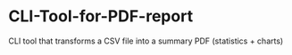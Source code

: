 # CLI-Tool-for-PDF-report
CLI tool that transforms a CSV file into a summary PDF (statistics + charts)
